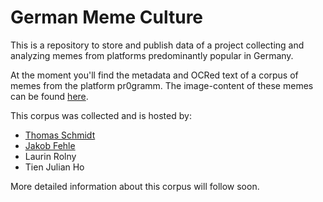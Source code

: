 # German Meme Culture

This is a repository to store and publish data of a project collecting and analyzing memes from platforms predominantly popular in Germany.

At the moment you'll find the metadata and OCRed text of a corpus of memes from the platform pr0gramm. The image-content of these memes can be found <a href="https://mega.nz/folder/tCFzTY4R#QPBRMPYWfthSSdHtxpRT1Q" target="_blank">here</a>.

This corpus was collected and is hosted by:
<ul>
<li><a href="https://www.uni-regensburg.de/sprache-literatur-kultur/medieninformatik/sekretariat-team/thomas-schmidt/index.html">Thomas Schmidt</a></li>
<li><a href="https://www.uni-regensburg.de/sprache-literatur-kultur/medieninformatik/sekretariat-team/jakob-fehle/index.html">Jakob Fehle</a></li>
<li>Laurin Rolny</li>
<li>Tien Julian Ho</li>
</ul>

More detailed information about this corpus will follow soon.
